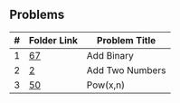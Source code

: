 ##  Problems

| #  | Folder Link | Problem Title                           |
|:--:|-------------|-----------------------------------------|
| 1  | [67](67)    | Add Binary                              |
| 2  | [2](2)      | Add Two Numbers                         |
| 3  | [50](50)    | Pow(x,n)                                |